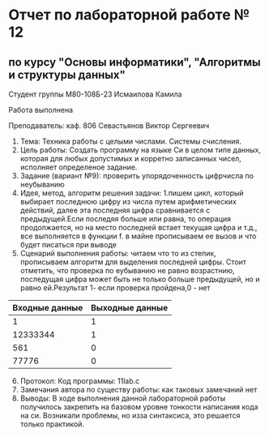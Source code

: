 # Отчет по лабораторной работе № 12
## по курсу "Основы информатики", "Алгоритмы и структуры данных"

Студент группы М80-108Б-23 Исмаилова Камила

Работа выполнена

Преподаватель: каф. 806 Севастьянов Виктор Сергеевич

1. Тема: Техника работы с целыми числами. Системы счисления.
2. Цель работы: Создать программу на языке Си в целом типе данных, которая для любых допустимых и корретно записанных чисел, исполняет определеное задание.
3. Задание (вариант №9): проверить упорядоченность цифрчисла по неубыванию
4. Идея, метод, алгоритм решения задачи: 
 1.пишем цикл, который выбирает последнюю цифру из числа путем арифметических действий, далее эта последняя цифра сравнивается с предыдущей.Если последяя больше или равна, то операция продолжается, но на место последней встает текущая цифра и т.д., все выполняется в функции f. в майне прописываем ее вызов и что будет писаться при выводе
5. Сценарий выполнения работы: читаем  что то из степик, прописываем алгоритм для выделения последней цифры. Стоит отметить, что проверка по еубыванию не равно возрастнию, последущая цифра  может быть не только больше предыдущей, но и равно ей.Результат 1- если проверка пройдена,0 - нет

| Входные данные | Выходные данные | 
|----------------|-----------------|
| 1            | 1               | 
| 12333344            | 1               | 
| 561    | 0              | 
| 77776          | 0       |

6. Протокол: Код программы: 11lab.c
7. Замечания автора по существу работы: как таковых замечаний нет
8. Выводы: В ходе выполнения данной лабораторной работы получилось закрепить на базовом уровне тонкости написания кода на си. Возникали проблемы, но изза синтаксиса, это решается только практикой.

